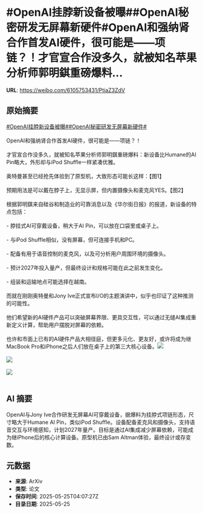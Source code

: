 # #OpenAI挂脖新设备被曝##OpenAI秘密研发无屏幕新硬件#OpenAI和强纳肾合作首发AI硬件，很可能是——项链？！才官宣合作没多久，就被知名苹果分析师郭明錤重磅爆料...

**URL**: https://weibo.com/6105753431/PtiaZ3ZdV

## 原始摘要

<a href="https://m.weibo.cn/search?containerid=231522type%3D1%26t%3D10%26q%3D%23OpenAI%E6%8C%82%E8%84%96%E6%96%B0%E8%AE%BE%E5%A4%87%E8%A2%AB%E6%9B%9D%23&amp;extparam=%23OpenAI%E6%8C%82%E8%84%96%E6%96%B0%E8%AE%BE%E5%A4%87%E8%A2%AB%E6%9B%9D%23" data-hide=""><span class="surl-text">#OpenAI挂脖新设备被曝#</span></a><a href="https://m.weibo.cn/search?containerid=231522type%3D1%26t%3D10%26q%3D%23OpenAI%E7%A7%98%E5%AF%86%E7%A0%94%E5%8F%91%E6%97%A0%E5%B1%8F%E5%B9%95%E6%96%B0%E7%A1%AC%E4%BB%B6%23&amp;extparam=%23OpenAI%E7%A7%98%E5%AF%86%E7%A0%94%E5%8F%91%E6%97%A0%E5%B1%8F%E5%B9%95%E6%96%B0%E7%A1%AC%E4%BB%B6%23" data-hide=""><span class="surl-text">#OpenAI秘密研发无屏幕新硬件#</span></a><br><br>OpenAI和强纳肾合作首发AI硬件，很可能是——项链？！<br><br>才官宣合作没多久，就被知名苹果分析师郭明錤重磅爆料：新设备比Humane的AI Pin略大，外形却与iPod Shuffle一样紧凑优雅。<br><br>奥特曼甚至已经抢先体验到了原型机，大致形态可能长这样：【图1】<br><br>预期用法是可以戴在脖子上，无显示屏，但内置摄像头和麦克风YES。【图2】<br><br>根据郭明錤来自硅谷和制造业的可靠消息以及《华尔街日报》的报道，新设备的特点包括：<br><br>- 脖挂式AI可穿戴设备，稍大于AI Pin，可以放在口袋里或桌子上。<br>    <br>- 与iPod Shuffle相似，没有屏幕，但可连接手机和PC。<br>    <br>- 配备有用于语音控制的麦克风，以及可分析用户周围环境的摄像头。<br>    <br>- 预计2027年投入量产，但最终设计和规格可能在此之前发生变化。<br>    <br>- 组装和运输地点可能选择在越南。<br><br>而就在刚刚奥特曼和Jony Ive正式宣布I/O的主题演讲中，似乎也印证了这种推测的可能性。<br><br>他们希望新的AI硬件产品可以突破屏幕界限、更具交互性，可以通过无缝AI集成重新定义计算，帮助用户摆脱对屏幕的依赖。<br><br>也许和市面上已有的AI硬件产品大相径庭，但更多元化、更友好，或许将成为继MacBook Pro和iPhone之后人们放在桌子上的第三大核心设备。<img style="" src="https://tvax2.sinaimg.cn/large/006Fd7o3ly1i1qhyjbmjnj30sg0sgwj4.jpg" referrerpolicy="no-referrer"><br><br><img style="" src="https://tvax3.sinaimg.cn/large/006Fd7o3ly1i1qhyy20jrj30u00whgzj.jpg" referrerpolicy="no-referrer"><br><br><img style="" src="https://tvax2.sinaimg.cn/large/006Fd7o3ly1i1qhzh06y7j30sg0sgk2k.jpg" referrerpolicy="no-referrer"><br><br>

## AI 摘要

OpenAI与Jony Ive合作研发无屏幕AI可穿戴设备，据爆料为挂脖式项链形态，尺寸略大于Humane AI Pin，类似iPod Shuffle。设备配备麦克风和摄像头，支持语音交互与环境感知，计划2027年量产。目标是通过AI集成减少屏幕依赖，可能成为继iPhone后的核心计算设备。原型机已由Sam Altman体验，最终设计或存变数。

## 元数据

- **来源**: ArXiv
- **类型**: 论文
- **保存时间**: 2025-05-25T04:07:27Z
- **目录日期**: 2025-05-25
